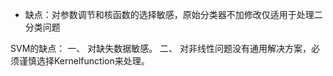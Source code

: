 
* 缺点：对参数调节和核函数的选择敏感，原始分类器不加修改仅适用于处理二分类问题



SVM的缺点：
一、 对缺失数据敏感。
二、 对非线性问题没有通用解决方案，必须谨慎选择Kernelfunction来处理。